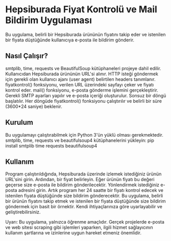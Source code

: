 # Hepsiburada Fiyat Kontrolü ve Mail Bildirim Uygulaması
Bu uygulama, belirli bir Hepsiburada ürününün fiyatını takip eder ve istenilen bir fiyata düştüğünde kullanıcıya e-posta ile bildirim gönderir.

## Nasıl Çalışır?
smtplib, time, requests ve BeautifulSoup kütüphaneleri projeye dahil edilir.
Kullanıcıdan Hepsiburada ürününün URL'si alınır.
HTTP isteği göndermek için gerekli olan kullanıcı ajanı (user agent) belirtilen headers tanımlanır.
fiyatkontrol() fonksiyonu, verilen URL üzerindeki sayfayı çeker ve fiyatı kontrol eder.
mail() fonksiyonu, e-posta gönderme işlemini gerçekleştirir. Gerekli SMTP ayarları yapılır ve e-posta içeriği oluşturulur.
Sonsuz bir döngü başlatılır. Her döngüde fiyatkontrol() fonksiyonu çalıştırılır ve belirli bir süre (3600*24 saniye) beklenir.
## Kurulum
Bu uygulamayı çalıştırabilmek için Python 3'ün yüklü olması gerekmektedir.
smtplib, time, requests ve beautifulsoup4 kütüphanelerini yükleyin:
pip install smtplib time requests beautifulsoup4
## Kullanım
Program çalıştırıldığında, Hepsiburada üzerinde izlemek istediğiniz ürünün URL'sini girin.
Ardından, bir fiyat belirleyin. Eğer ürünün fiyatı bu değeri geçerse size e-posta ile bildirim gönderilecektir.
Yönlendirmek istediğiniz e-posta adresini girin.
Artık program her 24 saatte bir fiyatı kontrol edecek ve istenilen fiyata düştüğünde size bildirim gönderecektir.
Bu uygulama, belirli bir ürünün fiyatını takip etmek ve istenilen bir fiyata düştüğünde size bildirim göndermek için basit bir örnektir. Kendi ihtiyaçlarınıza göre uyarlayabilir ve geliştirebilirsiniz.

Uyarı: Bu uygulama, yalnızca öğrenme amaçlıdır. Gerçek projelerde e-posta ve web sitesi scraping gibi işlemleri yaparken, ilgili hizmet sağlayıcının kullanım şartlarına ve izinlerine uygun hareket etmeniz önemlidir.
